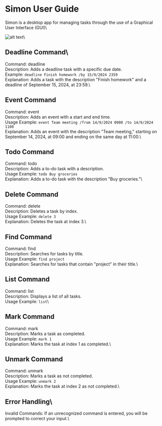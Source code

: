 # Simon User Guide


Simon is a desktop app for managing tasks through the use of a Graphical User Interface (GUI)\

![alt text](https://github.com/yuvrajaryan/ip/blob/master/docs/Ui.png)\

## Deadline Command\

Command: deadline\
Description: Adds a deadline task with a specific due date.\
Example: `deadline Finish homework /by 15/9/2024 2359`\
Explanation: Adds a task with the description "Finish homework" and a deadline of September 15, 2024, at 23:59.\

## Event Command

Command: event\
Description: Adds an event with a start and end time.\
Usage Example: `event Team meeting /from 14/9/2024 0900 /to 14/9/2024 1100`\
Explanation: Adds an event with the description "Team meeting," starting on September 14, 2024, at 09:00 and ending on the same day at 11:00.\

## Todo Command

Command: todo\
Description: Adds a to-do task with a description.\
Usage Example: `todo Buy groceries`\
Explanation: Adds a to-do task with the description "Buy groceries."\


## Delete Command

Command: delete\
Description: Deletes a task by index.\
Usage Example: `delete 3`\
Explanation: Deletes the task at index 3.\

## Find Command

Command: find\
Description: Searches for tasks by title.\
Usage Example: `find project`\
Explanation: Searches for tasks that contain "project" in their title.\

## List Command

Command: list\
Description: Displays a list of all tasks.\
Usage Example: `list`\

## Mark Command

Command: mark\
Description: Marks a task as completed.\
Usage Example: `mark 1`\
Explanation: Marks the task at index 1 as completed.\

## Unmark Command

Command: unmark\
Description: Marks a task as not completed.\
Usage Example: `unmark 2`\
Explanation: Marks the task at index 2 as not completed.\



## Error Handling\
Invalid Commands: If an unrecognized command is entered, you will be prompted to correct your input.\
